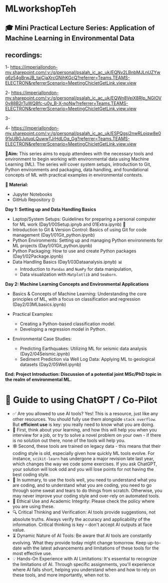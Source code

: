 # MLworkshopTeh
## 🎓 Mini Practical Lecture Series: Application of Machine Learning in Environmental Data

## recordings:
1- https://imperiallondon-my.sharepoint.com/:v:/g/personal/psalah_ic_ac_uk/EQNv2LBnbMJLnUZYwq6z54gBrwJB_tajCjaXrcGNihKGcQ?referrer=Teams.TEAMS-ELECTRON&referrerScenario=MeetingChicletGetLink.view.view

2- https://imperiallondon-my.sharepoint.com/:v:/g/personal/psalah_ic_ac_uk/EQWn8VeiX8RIp_NGIOV0v88B2rTuWQ8fc-u0y_B-X-noNw?referrer=Teams.TEAMS-ELECTRON&referrerScenario=MeetingChicletGetLink.view.view

3- 

4- https://imperiallondon-my.sharepoint.com/:v:/g/personal/psalah_ic_ac_uk/ESPQgsj2nwRLoiqw8e091sUBGJutuqLQuwwTJrHdLOq_Gg?referrer=Teams.TEAMS-ELECTRON&referrerScenario=MeetingChicletGetLink.view.view
 
📝**Aim:** This series aims to equip attendees with the necessary tools and environment to begin working with environmental data using Machine Learning (ML). The series will cover system setups, introduction to Git, Python environments and packaging, data handling, and foundational concepts of ML with practical examples in environmental contexts.
 
**🏫 Material:** 
- Jupyter Notebooks
-  GitHub Repository ()
 
**Day 1: Setting up and Data Handling Basics**
- Laptop/System Setups: Guidelines for preparing a personal computer for ML work (Day1/00Setup.ipnyb and 01Extra.ipynb) 🔗
- Introduction to Git & Version Control: Basics of using Git for code management (Day1/01Git_python.ipynb)
- Python Environments: Setting up and managing Python environments for ML projects (Day1/01Git_python.ipynb)
- Python Packaging: How to use and create Python packages (Day1/02Package.ipynb)
- Data Handling Basics (Day1/03Dataanalysis.ipnyb) 📊
   - Introduction to ``Pandas`` and ``NumPy`` for data manipulation,
   - Data visualization with ``Matplotlib`` and ``Seaborn``.
 
     
**Day 2: Machine Learning Concepts and Environmental Applications**
 
- Basics & Concepts of Machine Learning: Understanding the core principles of ML, with a focus on classification and regression (Day2/03MLbasics.ipynb)
- Practical Examples:
   - Creating a Python-based classification model.
   - Developing a regression model in Python.
 
- Environmental Case Studies:
  - Predicting Earthquakes: Utilizing ML for seismic data analysis (Day2/04Seismic.ipynb)
  - Sediment Prediction via Well Log Data: Applying ML to geological datasets (Day2/05Well.ipynb)
 
**End: Project Introduction: Discussion of a potential joint MSc/PhD topic in the realm of environmental ML.**
 
# 🤖 Guide to using ChatGPT / Co-Pilot
 
* ✅ Αre you allowed to use AI tools? Yes! This is a resource, just like any other resources. You should fully use them alongside `stack overflow`. But **efficient use** is key: you really need to know what you are doing.
* 🐣 First, think about your learning, and how this will help you when you interview for a job, or try to solve a novel problem on your own - if there is no solution out there, none of the tools will help you.
* 🕸️ Second, these tools are trained on legacy data - this means that their coding style is old, especially given how quickly ML tools evolve. For instance, `scikit-learn` has undergone a major revision late last year, which changes the way we code some exercises. If you ask ChatGPT, your solution will look odd and you will lose points for not having the best coding style.
* 🧗 In summary, to use the tools well, you need to understand what you are coding, and to understand what you are coding, you need to go through some sweat and tears to do things from scratch. Otherwise, you may never improve your coding style and over-rely on automated tools.
* 🤔 Ethical Use and Academic Integrity: Please check the policy where you are using these.
* 🔍 Critical Thinking and Verification: AI tools provide suggestions, not absolute truths. Always verify the accuracy and applicability of the information. Critical thinking is key – don't accept AI outputs at face value.
* ⏳ Dynamic Nature of AI Tools: Be aware that AI tools are constantly evolving. What they provide today might change tomorrow. Keep up-to-date with the latest advancements and limitations of these tools for the most effective use.
* 💡 Hands-On Experience with AI Limitations: It's essential to recognize the limitations of AI. Through specific assignments, you'll experience where AI falls short, helping you understand when and how to rely on these tools, and more importantly, when not to.
